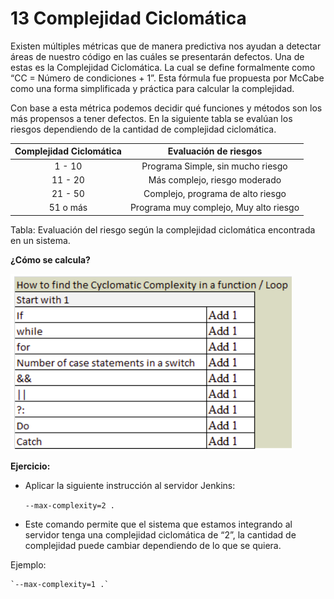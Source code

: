 # 13 Complejidad Ciclomática

Existen múltiples métricas que de manera predictiva nos ayudan a detectar áreas de nuestro código en las cuáles se presentarán defectos. Una de estas es la Complejidad Ciclomática. La cual se define formalmente como  “CC = Número de condiciones + 1”. 
Esta fórmula fue propuesta por McCabe como una forma simplificada y práctica para calcular la complejidad.

Con base a esta métrica podemos decidir qué funciones y métodos son los más propensos a tener defectos. En la siguiente tabla se evalúan los riesgos dependiendo de la cantidad de complejidad ciclomática.


| Complejidad Ciclomática | Evaluación de riesgos                 |
| :---------------------: | :-----------------------------------: |
| 1 - 10                  | Programa Simple, sin mucho riesgo     |
| 11 - 20                 | Más complejo, riesgo moderado         |
| 21 - 50                 | Complejo, programa de alto riesgo     |
| 51 o más                |Programa muy complejo, Muy alto riesgo |


Tabla: Evaluación del riesgo según la complejidad ciclomática encontrada en un sistema.


__¿Cómo se calcula?__


![Calculo de la complejidad ciclomatica](images/Calculo.png)


__Ejercicio:__


* Aplicar la siguiente instrucción al servidor Jenkins:

    `--max-complexity=2 .`

* Este comando permite que el sistema que estamos integrando al servidor tenga una complejidad ciclomática de “2”, la cantidad de complejidad puede cambiar dependiendo de lo que se quiera. 

Ejemplo:

    `--max-complexity=1 .`
